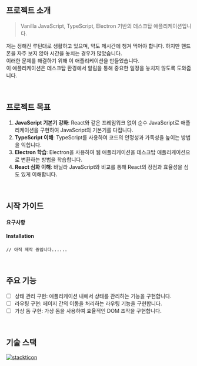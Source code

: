 ## 프로젝트 소개
> Vanilla JavaScript, TypeScript, Electron 기반의 데스크탑 애플리케이션입니다.

저는 정해진 루틴대로 생활하고 있으며, 약도 제시간에 챙겨 먹어야 합니다. 하지만 핸드폰을 자주 보지 않아 시간을 놓치는 경우가 많았습니다.  
이러한 문제를 해결하기 위해 이 애플리케이션을 만들었습니다.  
이 애플리케이션은 데스크탑 환경에서 알림을 통해 중요한 일정을 놓치지 않도록 도와줍니다.

<br />

## 프로젝트 목표
1. **JavaScript 기본기 강화**: React와 같은 프레임워크 없이 순수 JavaScript로 애플리케이션을 구현하여 JavaScript의 기본기를 다집니다.
2. **TypeScript 이해**: TypeScript를 사용하여 코드의 안정성과 가독성을 높이는 방법을 익힙니다.
3. **Electron 학습**: Electron을 사용하여 웹 애플리케이션을 데스크탑 애플리케이션으로 변환하는 방법을 학습합니다.
4. **React 심화 이해**: 바닐라 JavaScript와 비교를 통해 React의 장점과 효율성을 심도 있게 이해합니다.

<br />

## 시작 가이드

#### 요구사항

#### Installation
```
// 아직 제작 중입니다......
```

<br />

## 주요 기능 
- [ ] 상태 관리 구현: 애플리케이션 내에서 상태를 관리하는 기능을 구현합니다.  
- [ ] 라우팅 구현: 페이지 간의 이동을 처리하는 라우팅 기능을 구현합니다.  
- [ ] 가상 돔 구현: 가상 돔을 사용하여 효율적인 DOM 조작을 구현합니다.  

<br />

## 기술 스택
[![stackticon](https://firebasestorage.googleapis.com/v0/b/stackticon-81399.appspot.com/o/images%2F1718175676976?alt=media&token=ad75a0ff-7d96-4a64-8e86-58a008493a95)](https://github.com/msdio/stackticon)
